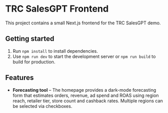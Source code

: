 # TRC SalesGPT Frontend
This project contains a small Next.js frontend for the TRC SalesGPT demo.

## Getting started

1. Run `npm install` to install dependencies.
2. Use `npm run dev` to start the development server or `npm run build` to build for production.

## Features

- **Forecasting tool** – The homepage provides a dark-mode forecasting form that estimates orders, revenue, ad spend and ROAS using region reach, retailer tier, store count and cashback rates. Multiple regions can be selected via checkboxes.
